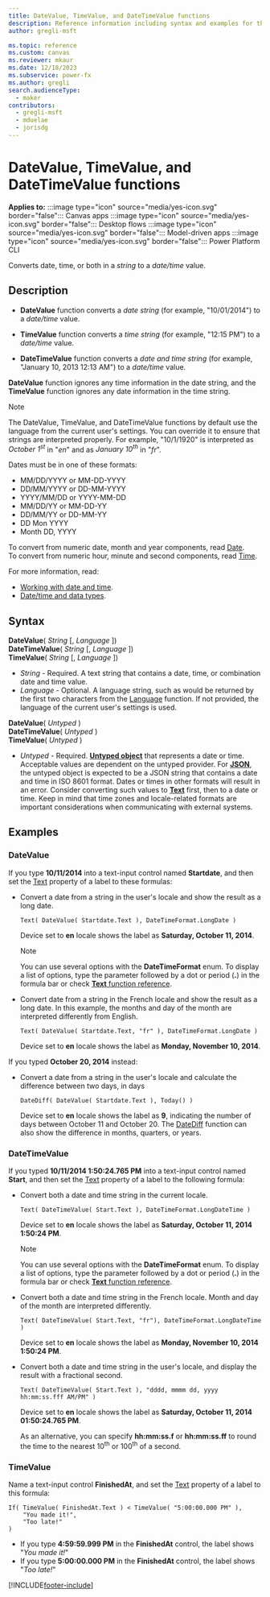 ```yaml
---
title: DateValue, TimeValue, and DateTimeValue functions
description: Reference information including syntax and examples for the DateValue, TimeValue, and DateTimeValue functions.
author: gregli-msft

ms.topic: reference
ms.custom: canvas
ms.reviewer: mkaur
ms.date: 12/18/2023
ms.subservice: power-fx
ms.author: gregli
search.audienceType:
  - maker
contributors:
  - gregli-msft
  - mduelae
  - jorisdg
---
```


# DateValue, TimeValue, and DateTimeValue functions

**Applies to:** :::image type="icon" source="media/yes-icon.svg" border="false"::: Canvas apps :::image type="icon" source="media/yes-icon.svg" border="false"::: Desktop flows :::image type="icon" source="media/yes-icon.svg" border="false"::: Model-driven apps :::image type="icon" source="media/yes-icon.svg" border="false"::: Power Platform CLI

Converts date, time, or both in a _string_ to a _date/time_ value.

## Description

- **DateValue** function converts a _date string_ (for example, "10/01/2014") to a _date/time_ value.

- **TimeValue** function converts a _time string_ (for example, "12:15 PM") to a _date/time_ value.

- **DateTimeValue** function converts a _date and time string_ (for example, "January 10, 2013 12:13 AM") to a _date/time_ value.

**DateValue** function ignores any time information in the date string, and the **TimeValue** function ignores any date information in the time string.

> [!NOTE]
> The DateValue, TimeValue, and DateTimeValue functions by default use the language from the current user's settings. You can override it to ensure that strings are interpreted properly. For example, "10/1/1920" is interpreted as _October 1<sup>st</sup>_ in "_en_" and as _January 10<sup>th</sup>_ in "_fr_".

Dates must be in one of these formats:

- MM/DD/YYYY or MM-DD-YYYY
- DD/MM/YYYY or DD-MM-YYYY
- YYYY/MM/DD or YYYY-MM-DD
- MM/DD/YY or MM-DD-YY
- DD/MM/YY or DD-MM-YY
- DD Mon YYYY
- Month DD, YYYY

To convert from numeric date, month and year components, read [Date](function-date-time.md). <br>
To convert from numeric hour, minute and second components, read [Time](function-date-time.md).

For more information, read:

- [Working with date and time](/power-apps/maker/canvas-apps/show-text-dates-times).
- [Date/time and data types](../data-types.md#date-time-and-datetime).

## Syntax

**DateValue**( _String_ [, *Language* ])<br>
**DateTimeValue**( _String_ [, *Language* ])<br>
**TimeValue**( _String_ [, *Language* ])

- _String_ - Required. A text string that contains a date, time, or combination date and time value.
- _Language_ - Optional. A language string, such as would be returned by the first two characters from the [Language](function-language.md) function. If not provided, the language of the current user's settings is used.

**DateValue**( _Untyped_ )<br>
**DateTimeValue**( _Untyped_ )<br>
**TimeValue**( _Untyped_ )

- _Untyped_ - Required. [**Untyped object**](../untyped-object.md) that represents a date or time. Acceptable values are dependent on the untyped provider.  For [**JSON**](function-parsejson.md), the untyped object is expected to be a JSON string that contains a date and time in ISO 8601 format. Dates or times in other formats will result in an error. Consider converting such values to [**Text**](function-text.md) first, then to a date or time. Keep in mind that time zones and locale-related formats are important considerations when communicating with external systems.

## Examples

### DateValue

If you type **10/11/2014** into a text-input control named **Startdate**, and then set the [Text](/power-apps/maker/canvas-apps/controls/properties-core) property of a label to these formulas:

- Convert a date from a string in the user's locale and show the result as a long date.

  ```powerapps-dot
  Text( DateValue( Startdate.Text ), DateTimeFormat.LongDate )
  ```

  Device set to **en** locale shows the label as **Saturday, October 11, 2014**.

  > [!NOTE]
  > You can use several options with the **DateTimeFormat** enum. To display a list of options, type the parameter followed by a dot or period (**.**) in the formula bar or check [**Text** function reference](function-text.md).

- Convert date from a string in the French locale and show the result as a long date. In this example, the months and day of the month are interpreted differently from English.

  ```powerapps-dot
  Text( DateValue( Startdate.Text, "fr" ), DateTimeFormat.LongDate )
  ```

  Device set to **en** locale shows the label as **Monday, November 10, 2014**.

If you typed **October 20, 2014** instead:

- Convert a date from a string in the user's locale and calculate the difference between two days, in days

  ```powerapps-dot
  DateDiff( DateValue( Startdate.Text ), Today() )
  ```

  Device set to **en** locale shows the label as **9**, indicating the number of days between October 11 and October 20. The [DateDiff](function-dateadd-datediff.md) function can also show the difference in months, quarters, or years.

### DateTimeValue

If you typed **10/11/2014 1:50:24.765 PM** into a text-input control named **Start**, and then set the [Text](/power-apps/maker/canvas-apps/controls/properties-core) property of a label to the following formula:

- Convert both a date and time string in the current locale.

  ```powerapps-dot
  Text( DateTimeValue( Start.Text ), DateTimeFormat.LongDateTime )
  ```

  Device set to **en** locale shows the label as **Saturday, October 11, 2014 1:50:24 PM**.

  > [!NOTE]
  > You can use several options with the **DateTimeFormat** enum. To display a list of options, type the parameter followed by a dot or period (**.**) in the formula bar or check [**Text** function reference](function-text.md).

- Convert both a date and time string in the French locale. Month and day of the month are interpreted differently.

  ```powerapps-dot
  Text( DateTimeValue( Start.Text, "fr"), DateTimeFormat.LongDateTime )
  ```

  Device set to **en** locale shows the label as **Monday, November 10, 2014 1:50:24 PM**.

- Convert both a date and time string in the user's locale, and display the result with a fractional second.

  ```powerapps-dot
  Text( DateTimeValue( Start.Text ), "dddd, mmmm dd, yyyy hh:mm:ss.fff AM/PM" )
  ```

  Device set to **en** locale shows the label as **Saturday, October 11, 2014 01:50:24.765 PM**.

  As an alternative, you can specify **hh:mm:ss.f** or **hh:mm:ss.ff** to round the time to the nearest 10<sup>th</sup> or 100<sup>th</sup> of a second.

### TimeValue

Name a text-input control **FinishedAt**, and set the [Text](/power-apps/maker/canvas-apps/controls/properties-core) property of a label to this formula:

```powerapps-dot
If( TimeValue( FinishedAt.Text ) < TimeValue( "5:00:00.000 PM" ),
    "You made it!",
    "Too late!"
)
```

- If you type **4:59:59.999 PM** in the **FinishedAt** control, the label shows "_You made it!_"
- If you type **5:00:00.000 PM** in the **FinishedAt** control, the label shows "_Too late!_"

[!INCLUDE[footer-include](../../includes/footer-banner.md)]
